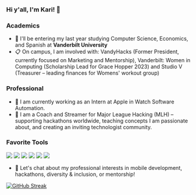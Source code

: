 ### Hi y'all, I'm Kari! 👋

### Academics
- 🏫 I'll be entering my last year studying Computer Science, Economics, and Spanish at **Vanderbilt University**
- 📋 On campus, I am involved with: VandyHacks (Former President, currently focused on Marketing and Mentorship), Vanderbilt: Women in Computing (Scholarship Lead for Grace Hopper 2023) and Studio V (Treasurer – leading finances for Womens' workout group)

### Professional 
- 🍎 I am currently working as an Intern at Apple in Watch Software Automation.
- 🛫 I am a Coach and Streamer for Major League Hacking (MLH) – supporting hackathons worldwide, teaching concepts I am passionate about, and creating an inviting technologist community. 

### Favorite Tools
<img src="https://img.shields.io/badge/-Swift-orange?style=flat&logo=swift&logoColor=FFFFFF">
<img src="https://img.shields.io/badge/-React-000000?style=flat&logo=react&logoColor=FFFFFF">
<img src="https://img.shields.io/badge/-JavaScript-eed718?style=flat&logo=javascript&logoColor=ffffff">
<img src="https://img.shields.io/badge/-Flask-blue?style=flat&logo=flask&logoColor=FFFFFF">
<img src="https://img.shields.io/badge/-Firebase-FFA611?style=flat&logo=firebase&logoColor=FFFFFF">
<img src="https://img.shields.io/badge/-MongoDB-4DB33D?style=flat&logo=mongodb&logoColor=FFFFFF">

- 💬 Let's chat about my professional interests in mobile development, hackathons, diversity & inclusion, or mentorship!

[![GitHub Streak](https://streak-stats.demolab.com?user=KarolinaGroszewska&theme=github-dark-blue&date_format=M%20j%5B%2C%20Y%5D)](https://git.io/streak-stats)
